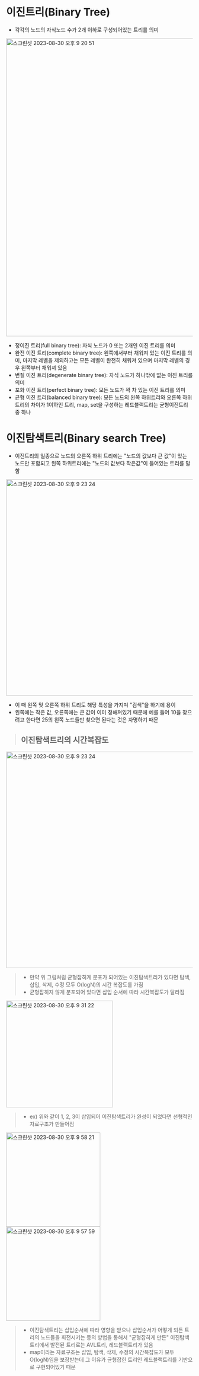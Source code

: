 # 이진트리(Binary Tree)
- 각각의 노드의 자식노드 수가 2개 이하로 구성되어있는 트리를 의미
<img width="804" alt="스크린샷 2023-08-30 오후 9 20 51" src="https://github.com/ajhwan/Algorithm_study/assets/129160008/864ec37d-eaea-4d62-a04b-6a6bca295b84">

- 정이진 트리(full binary tree): 자식 노드가 0 또는 2개인 이진 트리를 의미
- 완전 이진 트리(complete binary tree): 왼쪽에서부터 채워져 있는 이진 트리를 의미, 마지막 레벨을 제외하고는 모든 레벨이 완전히 채워져 있으며 마지막 레벨의 경우 왼쪽부터 채워져 있음
- 변질 이진 트리(degenerate binary tree): 자식 노드가 하나밖에 없는 이진 트리를 의미
- 포화 이진 트리(perfect binary tree): 모든 노드가 꽉 차 있는 이진 트리를 의미
- 균형 이진 트리(balanced binary tree): 모든 노드의 왼쪽 하위트리와 오른쪽 하위트리의 차이가 1이하인 트리, map, set을 구성하는 레드블랙트리는 균형이진트리 중 하나

# 이진탐색트리(Binary search Tree)
- 이진트리의 일종으로 노드의 오른쪽 하위 트리에는 "노드의 값보다 큰 값"이 있는 노드만 포함되고 왼쪽 하위트리에는 "노드의 값보다 작은값"이 들어있는 트리를 말함
<img width="584" alt="스크린샷 2023-08-30 오후 9 23 24" src="https://github.com/ajhwan/Algorithm_study/assets/129160008/419523db-1315-4982-83af-55bbec9b391e">

- 이 때 왼쪽 및 오른쪽 하위 트리도 해당 특성을 가지며 "검색"을 하기에 용이
- 왼쪽에는 작은 값, 오른쪽에는 큰 값이 이미 정해져있기 때문에 예를 들어 10을 찾으려고 한다면 25의 왼쪽 노드들만 찾으면 된다는 것은 자명하기 때문

> ## 이진탐색트리의 시간복잡도
<img width="584" alt="스크린샷 2023-08-30 오후 9 23 24" src="https://github.com/ajhwan/Algorithm_study/assets/129160008/c402aea5-848e-4131-b184-ac91b3b9c60b">

> - 만약 위 그림처럼 균형잡히게 분포가 되어있는 이진탐색트리가 있다면 탐색, 삽입, 삭제, 수정 모두 O(logN)의 시간 복잡도를 가짐
> - 균형잡히지 않게 분포되어 있다면 삽입 순서에 따라 시간복잡도가 달라짐
<img width="288" alt="스크린샷 2023-08-30 오후 9 31 22" src="https://github.com/ajhwan/Algorithm_study/assets/129160008/4dda0f60-f819-4a7d-aa10-0b24a22e8dc4">

> - ex) 위와 같이 1, 2, 3이 삽입되어 이진탐색트리가 완성이 되었다면 선형적인 자료구조가 만들어짐
<img width="254" alt="스크린샷 2023-08-30 오후 9 58 21" src="https://github.com/ajhwan/Algorithm_study/assets/129160008/f406fa39-304d-4a2c-ace7-9e476e5b4dc8">
<img width="254" alt="스크린샷 2023-08-30 오후 9 57 59" src="https://github.com/ajhwan/Algorithm_study/assets/129160008/51f39ac5-4af6-4d27-ad66-fd54aa2f96f5">

> - 이진탐색트리는 삽입순서에 따라 영향을 받으나 삽입순서가 어떻게 되든 트리의 노드들을 회전시키는 등의 방법을 통해서 "균형잡히게 만든" 이진탐색트리에서 발전된 트리로는 AVL트리, 레드블랙트리가 있음
> - map이라는 자료구조는 삽입, 탐색, 삭제, 수정의 시간복잡도가 모두 O(logN)임을 보장받는데 그 이유가 균형잡힌 트리인 레드블랙트리를 기반으로 구현되어있기 때문
